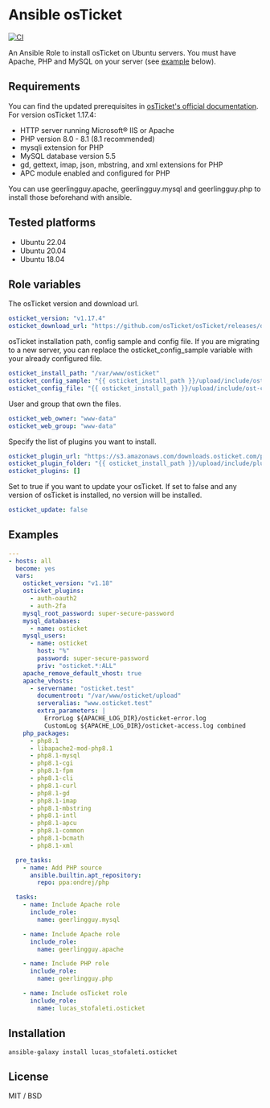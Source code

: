 # Ansible osTicket
[![CI](https://github.com/lucas-stofaleti/ansible-role-osticket/actions/workflows/ci.yml/badge.svg?branch=main)](https://github.com/lucas-stofaleti/ansible-role-osticket/actions/workflows/ci.yml)

An Ansible Role to install osTicket on Ubuntu servers. You must have Apache, PHP and MySQL on your server (see [example](#examples) below).

## Requirements

You can find the updated prerequisites in [osTicket's official documentation](https://docs.osticket.com/en/latest/Getting%20Started/Installation.html).
For version osTicket 1.17.4:

* HTTP server running Microsoft® IIS or Apache
* PHP version 8.0 - 8.1 (8.1 recommended)
* mysqli extension for PHP
* MySQL database version 5.5
* gd, gettext, imap, json, mbstring, and xml extensions for PHP
* APC module enabled and configured for PHP

You can use geerlingguy.apache, geerlingguy.mysql and geerlingguy.php to install those beforehand with ansible.

## Tested platforms

* Ubuntu 22.04
* Ubuntu 20.04
* Ubuntu 18.04

## Role variables

The osTicket version and download url.
```yml
osticket_version: "v1.17.4"
osticket_download_url: "https://github.com/osTicket/osTicket/releases/download/{{ osticket_version }}/osTicket-{{ osticket_version }}.zip"
```

osTicket installation path, config sample and config file. If you are migrating to a new server, you can replace the osticket_config_sample variable with your already configured file.
```yml
osticket_install_path: "/var/www/osticket"
osticket_config_sample: "{{ osticket_install_path }}/upload/include/ost-sampleconfig.php"
osticket_config_file: "{{ osticket_install_path }}/upload/include/ost-config.php"
```

User and group that own the files.
```yml
osticket_web_owner: "www-data"
osticket_web_group: "www-data"
```

Specify the list of plugins you want to install.
```yml
osticket_plugin_url: "https://s3.amazonaws.com/downloads.osticket.com/plugin"
osticket_plugin_folder: "{{ osticket_install_path }}/upload/include/plugins"
osticket_plugins: []
```

Set to true if you want to update your osTicket. If set to false and any version of osTicket is installed, no version will be installed.
```yml
osticket_update: false
```

## Examples
```yml
---
- hosts: all
  become: yes
  vars:
    osticket_version: "v1.18"
    osticket_plugins:
      - auth-oauth2
      - auth-2fa
    mysql_root_password: super-secure-password
    mysql_databases:
      - name: osticket
    mysql_users:
      - name: osticket
        host: "%"
        password: super-secure-password
        priv: "osticket.*:ALL"
    apache_remove_default_vhost: true
    apache_vhosts:
      - servername: "osticket.test"
        documentroot: "/var/www/osticket/upload"
        serveralias: "www.osticket.test"
        extra_parameters: |
          ErrorLog ${APACHE_LOG_DIR}/osticket-error.log
          CustomLog ${APACHE_LOG_DIR}/osticket-access.log combined
    php_packages:
      - php8.1
      - libapache2-mod-php8.1
      - php8.1-mysql
      - php8.1-cgi
      - php8.1-fpm
      - php8.1-cli
      - php8.1-curl
      - php8.1-gd
      - php8.1-imap
      - php8.1-mbstring
      - php8.1-intl
      - php8.1-apcu
      - php8.1-common
      - php8.1-bcmath
      - php8.1-xml

  pre_tasks:
    - name: Add PHP source
      ansible.builtin.apt_repository:
        repo: ppa:ondrej/php

  tasks:
    - name: Include Apache role
      include_role:
        name: geerlingguy.mysql

    - name: Include Apache role
      include_role:
        name: geerlingguy.apache

    - name: Include PHP role
      include_role:
        name: geerlingguy.php

    - name: Include osTicket role
      include_role:
        name: lucas_stofaleti.osticket
```       

## Installation
```
ansible-galaxy install lucas_stofaleti.osticket
```

## License
MIT / BSD